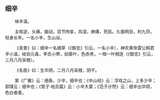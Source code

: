 ## 细辛
<p>&emsp;&emsp;
味辛温。
</p>
<p>&emsp;&emsp;
主咳逆，头痛，脑动，百节拘挛，风湿，痹痛，死肌。久服明目，利九窍，轻身长年。一名小辛，生山谷。
</p>
<p>&emsp;&emsp;
《吴普》曰：细辛一名细草（《御览》引云，一名小辛），神农黄帝雷公桐君辛小温，岐伯元毒，李氏小寒，如葵叶，色赤黑，一根一叶相连（《御览》引云，三月八月采根）。
</p>
<p>&emsp;&emsp;
《名医》曰：生华阴，二月八月采根，阴干。
</p>
<p>&emsp;&emsp;
案《广雅》云：细条，少辛，细辛也；《中山经》云：浮戏之山，上多少辛；郭璞云：细辛也；《管子·地员篇》云：小辛大蒙；《范子计然》云：细辛出华阴，色白者善。
</p>